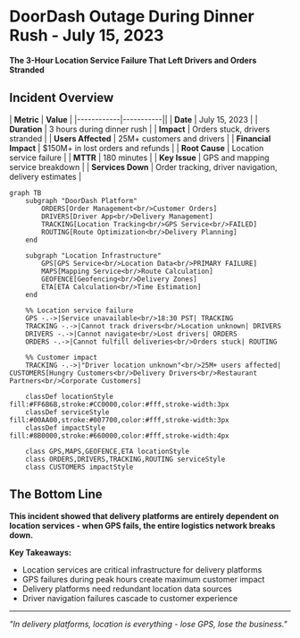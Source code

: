 # DoorDash Outage During Dinner Rush - July 15, 2023

**The 3-Hour Location Service Failure That Left Drivers and Orders Stranded**

## Incident Overview

| **Metric** | **Value** |
|------------|-----------||
| **Date** | July 15, 2023 |
| **Duration** | 3 hours during dinner rush |
| **Impact** | Orders stuck, drivers stranded |
| **Users Affected** | 25M+ customers and drivers |
| **Financial Impact** | $150M+ in lost orders and refunds |
| **Root Cause** | Location service failure |
| **MTTR** | 180 minutes |
| **Key Issue** | GPS and mapping service breakdown |
| **Services Down** | Order tracking, driver navigation, delivery estimates |

```mermaid
graph TB
    subgraph "DoorDash Platform"
        ORDERS[Order Management<br/>Customer Orders]
        DRIVERS[Driver App<br/>Delivery Management]
        TRACKING[Location Tracking<br/>GPS Service<br/>FAILED]
        ROUTING[Route Optimization<br/>Delivery Planning]
    end

    subgraph "Location Infrastructure"
        GPS[GPS Service<br/>Location Data<br/>PRIMARY FAILURE]
        MAPS[Mapping Service<br/>Route Calculation]
        GEOFENCE[Geofencing<br/>Delivery Zones]
        ETA[ETA Calculation<br/>Time Estimation]
    end

    %% Location service failure
    GPS -.->|Service unavailable<br/>18:30 PST| TRACKING
    TRACKING -.->|Cannot track drivers<br/>Location unknown| DRIVERS
    DRIVERS -.->|Cannot navigate<br/>Lost drivers| ORDERS
    ORDERS -.->|Cannot fulfill deliveries<br/>Orders stuck| ROUTING

    %% Customer impact
    TRACKING -.->|"Driver location unknown"<br/>25M+ users affected| CUSTOMERS[Hungry Customers<br/>Delivery Drivers<br/>Restaurant Partners<br/>Corporate Customers]

    classDef locationStyle fill:#FF6B6B,stroke:#CC0000,color:#fff,stroke-width:3px
    classDef serviceStyle fill:#00AA00,stroke:#007700,color:#fff,stroke-width:3px
    classDef impactStyle fill:#8B0000,stroke:#660000,color:#fff,stroke-width:4px

    class GPS,MAPS,GEOFENCE,ETA locationStyle
    class ORDERS,DRIVERS,TRACKING,ROUTING serviceStyle
    class CUSTOMERS impactStyle
```

## The Bottom Line

**This incident showed that delivery platforms are entirely dependent on location services - when GPS fails, the entire logistics network breaks down.**

**Key Takeaways:**
- Location services are critical infrastructure for delivery platforms
- GPS failures during peak hours create maximum customer impact
- Delivery platforms need redundant location data sources
- Driver navigation failures cascade to customer experience

---

*"In delivery platforms, location is everything - lose GPS, lose the business."*